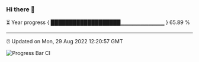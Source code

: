 ### Hi there 👋

⏳ Year progress { ███████████████████▁▁▁▁▁▁▁▁▁▁▁ } 65.89 %

---

⏰ Updated on Mon, 29 Aug 2022 12:20:57 GMT

![Progress Bar CI](https://github.com/Shyam-Makwana/GitHub-Actions-Demo/workflows/Progress%20Bar%20CI/badge.svg)
